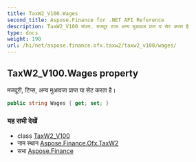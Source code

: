 ```yaml
---
title: TaxW2_V100.Wages
second_title: Aspose.Finance for .NET API Reference
description: TaxW2_V100 संपत्त. मजदूर टप्स अन्य मुआवज प्रप्त य सेट करत है
type: docs
weight: 190
url: /hi/net/aspose.finance.ofx.taxw2/taxw2_v100/wages/
---
```

## TaxW2_V100.Wages property

मजदूरी, टिप्स, अन्य मुआवजा प्राप्त या सेट करता है।

```csharp
public string Wages { get; set; }
```

### यह सभी देखें

* class [TaxW2_V100](../)
* नाम स्थान [Aspose.Finance.Ofx.TaxW2](../../taxw2_v100/)
* सभा [Aspose.Finance](../../../)


